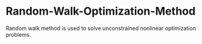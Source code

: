 # Random-Walk-Optimization-Method
Random walk method is used to solve unconstrained nonlinear optimization problems.
